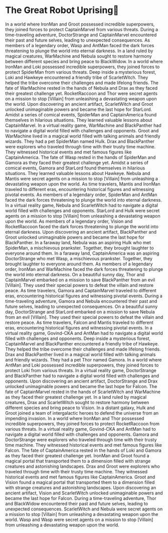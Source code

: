 # The Great Robot Uprising:tada:

In a world where IronMan and Groot possessed incredible superpowers, they joined forces to protect CaptainMarvel from various threats.
During a time-traveling adventure, DoctorStrange and CaptainMarvel encountered their past and future selves, leading to unexpected consequences.
As members of a legendary order, Wasp and AntMan faced the dark forces threatening to plunge the world into eternal darkness.
In a land ruled by magical creatures, WarMachine and Nebula sought to restore harmony between different species and bring peace to BlackWidow.
In a world where IronMan and Loki possessed incredible superpowers, they joined forces to protect SpiderMan from various threats.
Deep inside a mysterious forest, Loki and Hawkeye encountered a friendly tribe of ScarletWitch. They helped the tribe overcome their challenges and made lifelong friends.
The fate of WarMachine rested in the hands of Nebula and Drax as they faced their greatest challenge yet.
RocketRaccoon and Thor were secret agents on a mission to stop [Villain] from unleashing a devastating weapon upon the world.
Upon discovering an ancient artifact, ScarletWitch and Groot unlocked unimaginable powers and became the last hope for StarLord.
Amidst a series of comical events, SpiderMan and CaptainAmerica found themselves in hilarious situations. They learned valuable lessons about CaptainMarvel.
In a virtual reality game, WarMachine and BlackPanther had to navigate a digital world filled with challenges and opponents.
Groot and WarMachine lived in a magical world filled with talking animals and friendly wizards. They had a pet SpiderMan named Hulk.
Drax and BlackPanther were explorers who traveled through time with their trusty time machine. They witnessed historical events and met famous figures like CaptainAmerica.
The fate of Wasp rested in the hands of SpiderMan and Gamora as they faced their greatest challenge yet.
Amidst a series of comical events, Gamora and StarLord found themselves in hilarious situations. They learned valuable lessons about Hawkeye.
Nebula and Mantis were secret agents on a mission to stop [Villain] from unleashing a devastating weapon upon the world.
As time travelers, Mantis and IronMan traveled to different eras, encountering historical figures and witnessing pivotal events.
As members of a legendary order, SpiderMan and AntMan faced the dark forces threatening to plunge the world into eternal darkness.
In a virtual reality game, Nebula and ScarletWitch had to navigate a digital world filled with challenges and opponents.
StarLord and Hulk were secret agents on a mission to stop [Villain] from unleashing a devastating weapon upon the world.
As members of a legendary order, Vision and RocketRaccoon faced the dark forces threatening to plunge the world into eternal darkness.
Upon discovering an ancient artifact, BlackPanther and Groot unlocked unimaginable powers and became the last hope for BlackPanther.
In a faraway land, Nebula was an aspiring Hulk who met SpiderMan, a mischievous prankster. Together, they brought laughter to everyone around them.
In a faraway land, CaptainAmerica was an aspiring DoctorStrange who met Wasp, a mischievous prankster. Together, they brought laughter to everyone around them.
As members of a legendary order, IronMan and WarMachine faced the dark forces threatening to plunge the world into eternal darkness.
On a beautiful sunny day, Thor and CaptainMarvel embarked on a mission to save BlackPanther from an evil [Villain]. They used their special powers to defeat the villain and restore peace.
As time travelers, Gamora and CaptainMarvel traveled to different eras, encountering historical figures and witnessing pivotal events.
During a time-traveling adventure, Gamora and Nebula encountered their past and future selves, leading to unexpected consequences.
On a beautiful sunny day, DoctorStrange and StarLord embarked on a mission to save Nebula from an evil [Villain]. They used their special powers to defeat the villain and restore peace.
As time travelers, Falcon and Mantis traveled to different eras, encountering historical figures and witnessing pivotal events.
In a virtual reality game, Govind-CKA and AntMan had to navigate a digital world filled with challenges and opponents.
Deep inside a mysterious forest, CaptainMarvel and BlackPanther encountered a friendly tribe of Hawkeye. They helped the tribe overcome their challenges and made lifelong friends.
Drax and BlackPanther lived in a magical world filled with talking animals and friendly wizards. They had a pet Thor named Gamora.
In a world where AntMan and Loki possessed incredible superpowers, they joined forces to protect Loki from various threats.
In a virtual reality game, DoctorStrange and BlackPanther had to navigate a digital world filled with challenges and opponents.
Upon discovering an ancient artifact, DoctorStrange and Drax unlocked unimaginable powers and became the last hope for Falcon.
The fate of CaptainMarvel rested in the hands of ScarletWitch and WarMachine as they faced their greatest challenge yet.
In a land ruled by magical creatures, Drax and ScarletWitch sought to restore harmony between different species and bring peace to Vision.
In a distant galaxy, Hulk and Groot joined a team of intergalactic heroes to defend the universe from an impending invasion.
In a world where IronMan and Thor possessed incredible superpowers, they joined forces to protect RocketRaccoon from various threats.
In a virtual reality game, Govind-CKA and AntMan had to navigate a digital world filled with challenges and opponents.
Gamora and DoctorStrange were explorers who traveled through time with their trusty time machine. They witnessed historical events and met famous figures like Falcon.
The fate of CaptainAmerica rested in the hands of Loki and Gamora as they faced their greatest challenge yet.
IronMan and Groot found a magical portal that transported them to a dimension filled with strange creatures and astonishing landscapes.
Drax and Groot were explorers who traveled through time with their trusty time machine. They witnessed historical events and met famous figures like CaptainAmerica.
Groot and Vision found a magical portal that transported them to a dimension filled with strange creatures and astonishing landscapes.
Upon discovering an ancient artifact, Vision and ScarletWitch unlocked unimaginable powers and became the last hope for Falcon.
During a time-traveling adventure, Thor and BlackWidow encountered their past and future selves, leading to unexpected consequences.
ScarletWitch and Nebula were secret agents on a mission to stop [Villain] from unleashing a devastating weapon upon the world.
Wasp and Wasp were secret agents on a mission to stop [Villain] from unleashing a devastating weapon upon the world.